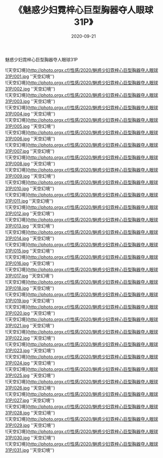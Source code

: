 ﻿---
layout: post
title:  《魅惑少妇霓梓心巨型胸器夺人眼球31P》
date:   2020-09-21
img: http://photo.orgx.cf/性感/2020/魅惑少妇霓梓心巨型胸器夺人眼球31P/000.jpg
categories: [美女, 性感, 泳衣]
---

魅惑少妇霓梓心巨型胸器夺人眼球31P



![天空幻境](http://photo.orgx.cf/性感/2020/魅惑少妇霓梓心巨型胸器夺人眼球31P/001.jpg ''天空幻境'') <br>
![天空幻境](http://photo.orgx.cf/性感/2020/魅惑少妇霓梓心巨型胸器夺人眼球31P/002.jpg ''天空幻境'') <br>
![天空幻境](http://photo.orgx.cf/性感/2020/魅惑少妇霓梓心巨型胸器夺人眼球31P/003.jpg ''天空幻境'') <br>
![天空幻境](http://photo.orgx.cf/性感/2020/魅惑少妇霓梓心巨型胸器夺人眼球31P/004.jpg ''天空幻境'') <br>
![天空幻境](http://photo.orgx.cf/性感/2020/魅惑少妇霓梓心巨型胸器夺人眼球31P/005.jpg ''天空幻境'') <br>
![天空幻境](http://photo.orgx.cf/性感/2020/魅惑少妇霓梓心巨型胸器夺人眼球31P/006.jpg ''天空幻境'') <br>
![天空幻境](http://photo.orgx.cf/性感/2020/魅惑少妇霓梓心巨型胸器夺人眼球31P/007.jpg ''天空幻境'') <br>
![天空幻境](http://photo.orgx.cf/性感/2020/魅惑少妇霓梓心巨型胸器夺人眼球31P/008.jpg ''天空幻境'') <br>
![天空幻境](http://photo.orgx.cf/性感/2020/魅惑少妇霓梓心巨型胸器夺人眼球31P/009.jpg ''天空幻境'') <br>
![天空幻境](http://photo.orgx.cf/性感/2020/魅惑少妇霓梓心巨型胸器夺人眼球31P/010.jpg ''天空幻境'') <br>
![天空幻境](http://photo.orgx.cf/性感/2020/魅惑少妇霓梓心巨型胸器夺人眼球31P/011.jpg ''天空幻境'') <br>
![天空幻境](http://photo.orgx.cf/性感/2020/魅惑少妇霓梓心巨型胸器夺人眼球31P/012.jpg ''天空幻境'') <br>
![天空幻境](http://photo.orgx.cf/性感/2020/魅惑少妇霓梓心巨型胸器夺人眼球31P/013.jpg ''天空幻境'') <br>
![天空幻境](http://photo.orgx.cf/性感/2020/魅惑少妇霓梓心巨型胸器夺人眼球31P/014.jpg ''天空幻境'') <br>
![天空幻境](http://photo.orgx.cf/性感/2020/魅惑少妇霓梓心巨型胸器夺人眼球31P/015.jpg ''天空幻境'') <br>
![天空幻境](http://photo.orgx.cf/性感/2020/魅惑少妇霓梓心巨型胸器夺人眼球31P/016.jpg ''天空幻境'') <br>
![天空幻境](http://photo.orgx.cf/性感/2020/魅惑少妇霓梓心巨型胸器夺人眼球31P/017.jpg ''天空幻境'') <br>
![天空幻境](http://photo.orgx.cf/性感/2020/魅惑少妇霓梓心巨型胸器夺人眼球31P/018.jpg ''天空幻境'') <br>
![天空幻境](http://photo.orgx.cf/性感/2020/魅惑少妇霓梓心巨型胸器夺人眼球31P/019.jpg ''天空幻境'') <br>
![天空幻境](http://photo.orgx.cf/性感/2020/魅惑少妇霓梓心巨型胸器夺人眼球31P/020.jpg ''天空幻境'') <br>
![天空幻境](http://photo.orgx.cf/性感/2020/魅惑少妇霓梓心巨型胸器夺人眼球31P/021.jpg ''天空幻境'') <br>
![天空幻境](http://photo.orgx.cf/性感/2020/魅惑少妇霓梓心巨型胸器夺人眼球31P/022.jpg ''天空幻境'') <br>
![天空幻境](http://photo.orgx.cf/性感/2020/魅惑少妇霓梓心巨型胸器夺人眼球31P/023.jpg ''天空幻境'') <br>
![天空幻境](http://photo.orgx.cf/性感/2020/魅惑少妇霓梓心巨型胸器夺人眼球31P/024.jpg ''天空幻境'') <br>
![天空幻境](http://photo.orgx.cf/性感/2020/魅惑少妇霓梓心巨型胸器夺人眼球31P/025.jpg ''天空幻境'') <br>
![天空幻境](http://photo.orgx.cf/性感/2020/魅惑少妇霓梓心巨型胸器夺人眼球31P/026.jpg ''天空幻境'') <br>
![天空幻境](http://photo.orgx.cf/性感/2020/魅惑少妇霓梓心巨型胸器夺人眼球31P/027.jpg ''天空幻境'') <br>
![天空幻境](http://photo.orgx.cf/性感/2020/魅惑少妇霓梓心巨型胸器夺人眼球31P/028.jpg ''天空幻境'') <br>
![天空幻境](http://photo.orgx.cf/性感/2020/魅惑少妇霓梓心巨型胸器夺人眼球31P/029.jpg ''天空幻境'') <br>
![天空幻境](http://photo.orgx.cf/性感/2020/魅惑少妇霓梓心巨型胸器夺人眼球31P/030.jpg ''天空幻境'') <br>
![天空幻境](http://photo.orgx.cf/性感/2020/魅惑少妇霓梓心巨型胸器夺人眼球31P/031.jpg ''天空幻境'') <br>